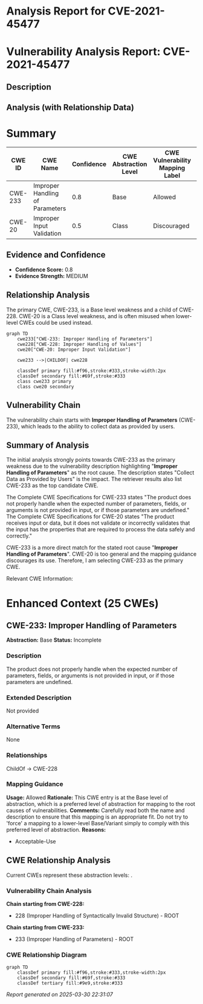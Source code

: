 # Analysis Report for CVE-2021-45477

# Vulnerability Analysis Report: CVE-2021-45477

## Description



## Analysis (with Relationship Data)

# Summary
| CWE ID | CWE Name | Confidence | CWE Abstraction Level | CWE Vulnerability Mapping Label | CWE-Vulnerability Mapping Notes |
|---|---|---|---|---|---|
| CWE-233 | Improper Handling of Parameters | 0.8 | Base | Allowed | Primary CWE |
| CWE-20 | Improper Input Validation | 0.5 | Class | Discouraged | Secondary Candidate |

## Evidence and Confidence

*   **Confidence Score:** 0.8
*   **Evidence Strength:** MEDIUM

## Relationship Analysis
The primary CWE, CWE-233, is a Base level weakness and a child of CWE-228. CWE-20 is a Class level weakness, and is often misused when lower-level CWEs could be used instead.

```mermaid
graph TD
    cwe233["CWE-233: Improper Handling of Parameters"]
    cwe228["CWE-228: Improper Handling of Values"]
    cwe20["CWE-20: Improper Input Validation"]

    cwe233 -->|CHILDOF| cwe228
    
    classDef primary fill:#f96,stroke:#333,stroke-width:2px
    classDef secondary fill:#69f,stroke:#333
    class cwe233 primary
    class cwe20 secondary
```

## Vulnerability Chain
The vulnerability chain starts with **Improper Handling of Parameters** (CWE-233), which leads to the ability to collect data as provided by users.

## Summary of Analysis
The initial analysis strongly points towards CWE-233 as the primary weakness due to the vulnerability description highlighting "**Improper Handling of Parameters**" as the root cause. The description states "Collect Data as Provided by Users" is the impact.
The retriever results also list CWE-233 as the top candidate CWE.

The Complete CWE Specifications for CWE-233 states "The product does not properly handle when the expected number of parameters, fields, or arguments is not provided in input, or if those parameters are undefined."
The Complete CWE Specifications for CWE-20 states "The product receives input or data, but it does not validate or incorrectly validates that the input has the properties that are required to process the data safely and correctly."

CWE-233 is a more direct match for the stated root cause "**Improper Handling of Parameters**". CWE-20 is too general and the mapping guidance discourages its use. Therefore, I am selecting CWE-233 as the primary CWE.

Relevant CWE Information:

# Enhanced Context (25 CWEs)

## CWE-233: Improper Handling of Parameters
**Abstraction:** Base
**Status:** Incomplete

### Description
The product does not properly handle when the expected number of parameters, fields, or arguments is not provided in input, or if those parameters are undefined.

### Extended Description
Not provided

### Alternative Terms
None

### Relationships
ChildOf -> CWE-228

### Mapping Guidance
**Usage:** Allowed
**Rationale:** This CWE entry is at the Base level of abstraction, which is a preferred level of abstraction for mapping to the root causes of vulnerabilities.
**Comments:** Carefully read both the name and description to ensure that this mapping is an appropriate fit. Do not try to 'force' a mapping to a lower-level Base/Variant simply to comply with this preferred level of abstraction.
**Reasons:**
- Acceptable-Use


## CWE Relationship Analysis

Current CWEs represent these abstraction levels: .


### Vulnerability Chain Analysis

**Chain starting from CWE-228:**
- 228 (Improper Handling of Syntactically Invalid Structure) - ROOT


**Chain starting from CWE-233:**
- 233 (Improper Handling of Parameters) - ROOT



### CWE Relationship Diagram

```mermaid
graph TD
    classDef primary fill:#f96,stroke:#333,stroke-width:2px
    classDef secondary fill:#69f,stroke:#333
    classDef tertiary fill:#9e9,stroke:#333
```



*Report generated on 2025-03-30 22:31:07*

